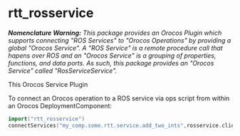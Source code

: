 
rtt\_rosservice
===============

***Nomenclature Warning:*** *This package provides an Orocos Plugin which
supports connecting "ROS Services" to "Orocos Operations" by providing
a global "Orocos Service". A "ROS Service" is a remote procedure call
that hapens over ROS and an "Orocos Service" is a grouping of properties,
functions, and data ports. As such, this package provides an "Orocos
Service" called "RosServiceService".* 

This Orocos Service Plugin 

To connect an Orocos operation to a ROS service via ops script from within an
Orocos DeploymentComponent: 

```cpp
import("rtt_rosservice")
connectServices("my_comp.some.rtt.service.add_two_ints",rosservice.client("/some/ros/namespace/add_two_ints"))
```




